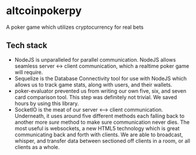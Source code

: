 altcoinpokerpy
==============

A poker game which utilizes cryptocurrency for real bets

Tech stack
----------
* NodeJS is unparalleled for parallel communication.  NodeJS allows seamless server <-> client communication, which a realtime poker game will require.
* Sequelize is the Database Connectivity tool for use with NodeJS which allows us to track game stats, along with users, and their wallets.
* poker-evaluator prevented us from writing our own five, six, and seven card comparison tool.  This step was definitely not trivial.  We saved hours by using this library.
* SocketIO is the meat of our server <--> client communication.  Underneath, it uses around five different methods each falling back to another more _sure_ method to make sure communication never dies.  The most useful is websockets, a new HTML5 technology which is great communicating back and forth with clients.  We are able to broadcast, whisper, and transfer data between sectioned off clients in a room, or all clients as a whole.

